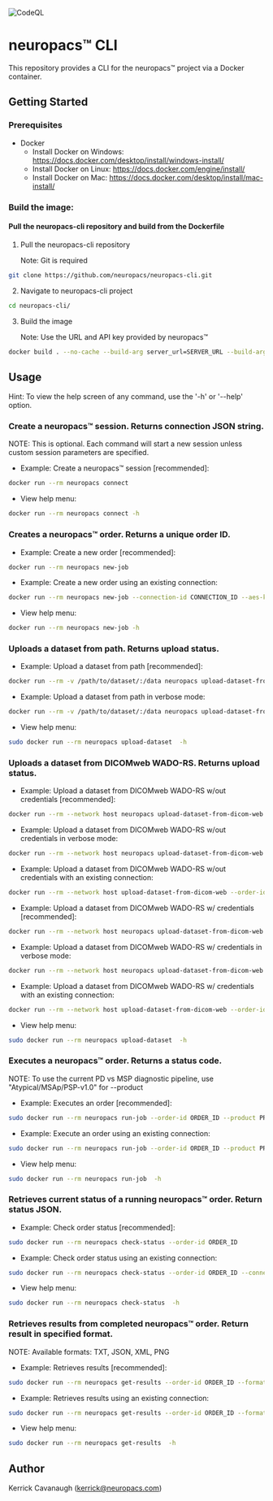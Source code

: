 ![CodeQL](https://github.com/neuropacs/neuropacs-cli/actions/workflows/codeql-analysis.yml/badge.svg)

# neuropacs™ CLI

This repository provides a CLI for the neuropacs™ project via a Docker container.

## Getting Started

### Prerequisites

- Docker
  - Install Docker on Windows: https://docs.docker.com/desktop/install/windows-install/
  - Install Docker on Linux: https://docs.docker.com/engine/install/
  - Install Docker on Mac: https://docs.docker.com/desktop/install/mac-install/

### Build the image:

#### Pull the neuropacs-cli repository and build from the Dockerfile

1. Pull the neuropacs-cli repository

   Note: Git is required

```bash
git clone https://github.com/neuropacs/neuropacs-cli.git
```

2. Navigate to neuropacs-cli project

```bash
cd neuropacs-cli/
```

3. Build the image

   Note: Use the URL and API key provided by neuropacs™

```bash
docker build . --no-cache --build-arg server_url=SERVER_URL --build-arg api_key=API_KEY -t neuropacs
```

## Usage

Hint: To view the help screen of any command, use the '-h' or '--help' option.

### Create a neuropacs™ session. Returns connection JSON string.

NOTE: This is optional. Each command will start a new session unless custom session parameters are specified.

- Example: Create a neuropacs™ session [recommended]:

```bash
docker run --rm neuropacs connect
```

- View help menu:

```bash
docker run --rm neuropacs connect -h
```

### Creates a neuropacs™ order. Returns a unique order ID.

- Example: Create a new order [recommended]:

```bash
docker run --rm neuropacs new-job
```

- Example: Create a new order using an existing connection:

```bash
docker run --rm neuropacs new-job --connection-id CONNECTION_ID --aes-key AES_KEY
```

- View help menu:

```bash
docker run --rm neuropacs new-job -h
```

### Uploads a dataset from path. Returns upload status.

- Example: Upload a dataset from path [recommended]:

```bash
docker run --rm -v /path/to/dataset/:/data neuropacs upload-dataset-from-path --order-id ORDER_ID
```

- Example: Upload a dataset from path in verbose mode:

```bash
docker run --rm -v /path/to/dataset/:/data neuropacs upload-dataset-from-path -v --order-id ORDER_ID
```

- View help menu:

```bash
sudo docker run --rm neuropacs upload-dataset  -h
```

### Uploads a dataset from DICOMweb WADO-RS. Returns upload status.

- Example: Upload a dataset from DICOMweb WADO-RS w/out credentials [recommended]:

```bash
docker run --rm --network host neuropacs upload-dataset-from-dicom-web --order-id ORDER_ID --wado_url BASE_URL --study-uid STUDY_UID
```

- Example: Upload a dataset from DICOMweb WADO-RS w/out credentials in verbose mode:

```bash
docker run --rm --network host neuropacs upload-dataset-from-dicom-web -v --order-id ORDER_ID --wado_url BASE_URL --study-uid STUDY_UID
```

- Example: Upload a dataset from DICOMweb WADO-RS w/out credentials with an existing connection:

```bash
docker run --rm --network host upload-dataset-from-dicom-web --order-id ORDER_ID --wado_url BASE_URL --study-uid STUDY_UID --connection-id CONNECTION_ID --aes-key AES_KEY
```

- Example: Upload a dataset from DICOMweb WADO-RS w/ credentials [recommended]:

```bash
docker run --rm --network host neuropacs upload-dataset-from-dicom-web --order-id ORDER_ID --wado_url BASE_URL --study-uid STUDY_UID --username USERNAME --password PASSWORD
```

- Example: Upload a dataset from DICOMweb WADO-RS w/ credentials in verbose mode:

```bash
docker run --rm --network host neuropacs upload-dataset-from-dicom-web -v --order-id ORDER_ID --wado_url BASE_URL --study-uid STUDY_UID --username USERNAME --password PASSWORD
```

- Example: Upload a dataset from DICOMweb WADO-RS w/ credentials with an existing connection:

```bash
docker run --rm --network host upload-dataset-from-dicom-web --order-id ORDER_ID --wado_url BASE_URL --study-uid STUDY_UID --connection-id CONNECTION_ID --aes-key AES_KEY --username USERNAME --password PASSWORD
```

- View help menu:

```bash
sudo docker run --rm neuropacs upload-dataset  -h
```

### Executes a neuropacs™ order. Returns a status code.

NOTE: To use the current PD vs MSP diagnostic pipeline, use "Atypical/MSAp/PSP-v1.0" for --product

- Example: Executes an order [recommended]:

```bash
sudo docker run --rm neuropacs run-job --order-id ORDER_ID --product PRODUCT_ID
```

- Example: Execute an order using an existing connection:

```bash
sudo docker run --rm neuropacs run-job --order-id ORDER_ID --product PRODUCT_ID --connection-id CONNECTION_ID --aes-key AES_KEY
```

- View help menu:

```bash
sudo docker run --rm neuropacs run-job  -h
```

### Retrieves current status of a running neuropacs™ order. Return status JSON.

- Example: Check order status [recommended]:

```bash
sudo docker run --rm neuropacs check-status --order-id ORDER_ID
```

- Example: Check order status using an existing connection:

```bash
sudo docker run --rm neuropacs check-status --order-id ORDER_ID --connection-id CONNECTION_ID --aes-key AES_KEY
```

- View help menu:

```bash
sudo docker run --rm neuropacs check-status  -h
```

### Retrieves results from completed neuropacs™ order. Return result in specified format.

NOTE: Available formats: TXT, JSON, XML, PNG

- Example: Retrieves results [recommended]:

```bash
sudo docker run --rm neuropacs get-results --order-id ORDER_ID --format FORMAT
```

- Example: Retrieves results using an existing connection:

```bash
sudo docker run --rm neuropacs get-results --order-id ORDER_ID --format FORMAT --connection-id CONNECTION_ID --aes-key AES_KEY
```

- View help menu:

```bash
sudo docker run --rm neuropacs get-results  -h
```

## Author

Kerrick Cavanaugh (kerrick@neuropacs.com)
